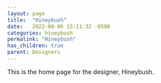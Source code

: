 ```yaml
---
layout: page
title:  "Hineybush"
date:   2022-08-06 15:11:32 -0500
categories: hineybush
permalink: "Hineybush"
has_children: true
parent: Designers
---
```

This is the home page for the designer, Hineybush.
